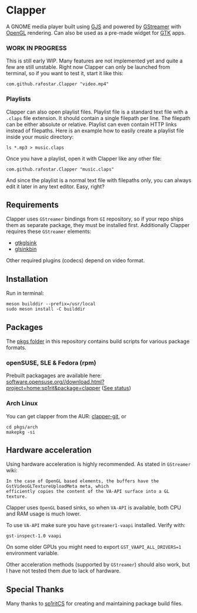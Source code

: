 # Clapper
A GNOME media player built using [GJS](https://gitlab.gnome.org/GNOME/gjs) and powered by [GStreamer](https://gstreamer.freedesktop.org) with [OpenGL](https://www.opengl.org) rendering. Can also be used as a pre-made widget for [GTK](https://www.gtk.org) apps.

### WORK IN PROGRESS
This is still early WIP. Many features are not implemented yet and quite a few are still unstable. Right now Clapper can only be launched from terminal, so if you want to test it, start it like this:
```shell
com.github.rafostar.Clapper "video.mp4"
```

### Playlists
Clapper can also open playlist files. Playlist file is a standard text file with a `.claps` file extension. It should contain a single filepath per line. The filepath can be either absolute or relative. Playlist can even contain HTTP links instead of filepaths. Here is an example how to easily create a playlist file inside your music directory:
```shell
ls *.mp3 > music.claps
```
Once you have a playlist, open it with Clapper like any other file:
```shell
com.github.rafostar.Clapper "music.claps"
```
And since the playlist is a normal text file with filepaths only, you can always edit it later in any text editor. Easy, right?

## Requirements
Clapper uses `GStreamer` bindings from `GI` repository, so if your repo ships them as separate package, they must be installed first.
Additionally Clapper requires these `GStreamer` elements:
* [gtkglsink](https://gstreamer.freedesktop.org/documentation/gtk/gtkglsink.html)
* [glsinkbin](https://gstreamer.freedesktop.org/documentation/opengl/glsinkbin.html)

Other required plugins (codecs) depend on video format.

## Installation
Run in terminal:
```shell
meson builddir --prefix=/usr/local
sudo meson install -C builddir
```

## Packages
The [pkgs folder](https://github.com/Rafostar/clapper/tree/master/pkgs) in this repository contains build scripts for various package formats.

### openSUSE, SLE & Fedora (rpm)
Prebuilt packagages are available here: [software.opensuse.org//download.html?project=home:sp1rit&package=clapper](https://software.opensuse.org//download.html?project=home%3Asp1rit&package=clapper) ([See status](https://build.opensuse.org/package/show/home:sp1rit/clapper))

### Arch Linux
You can get clapper from the AUR: [clapper-git](https://aur.archlinux.org/packages/clapper-git), or
```
cd pkgs/arch
makepkg -si
```

## Hardware acceleration
Using hardware acceleration is highly recommended. As stated in `GStreamer` wiki:
```
In the case of OpenGL based elements, the buffers have the GstVideoGLTextureUploadMeta meta, which
efficiently copies the content of the VA-API surface into a GL texture.
```
Clapper uses `OpenGL` based sinks, so when `VA-API` is available, both CPU and RAM usage is much lower.

To use `VA-API` make sure you have `gstreamer1-vaapi` installed. Verify with:
```shell
gst-inspect-1.0 vaapi
```
On some older GPUs you might need to export `GST_VAAPI_ALL_DRIVERS=1` environment variable.

Other acceleration methods (supported by `GStreamer`) should also work, but I have not tested them due to lack of hardware.

## Special Thanks
Many thanks to [sp1ritCS](https://github.com/sp1ritCS) for creating and maintaining package build files.
